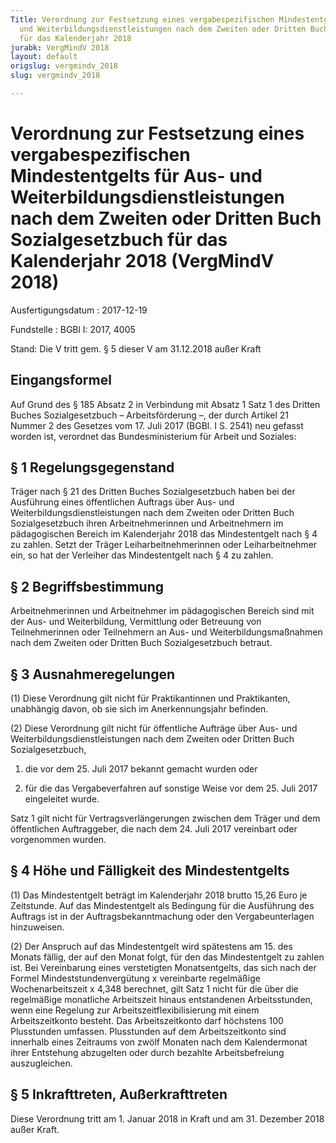 ```yaml
---
Title: Verordnung zur Festsetzung eines vergabespezifischen Mindestentgelts für Aus-
  und Weiterbildungsdienstleistungen nach dem Zweiten oder Dritten Buch Sozialgesetzbuch
  für das Kalenderjahr 2018
jurabk: VergMindV 2018
layout: default
origslug: vergmindv_2018
slug: vergmindv_2018

---
```


# Verordnung zur Festsetzung eines vergabespezifischen Mindestentgelts für Aus- und Weiterbildungsdienstleistungen nach dem Zweiten oder Dritten Buch Sozialgesetzbuch für das Kalenderjahr 2018 (VergMindV 2018)

Ausfertigungsdatum
:   2017-12-19

Fundstelle
:   BGBl I: 2017, 4005

Stand: Die V tritt gem. § 5 dieser V am 31.12.2018 außer Kraft

## Eingangsformel

Auf Grund des § 185 Absatz 2 in Verbindung mit Absatz 1 Satz 1 des
Dritten Buches Sozialgesetzbuch – Arbeitsförderung –, der durch
Artikel 21 Nummer 2 des Gesetzes vom 17. Juli 2017 (BGBl. I S. 2541)
neu gefasst worden ist, verordnet das Bundesministerium für Arbeit und
Soziales:


## § 1 Regelungsgegenstand

Träger nach § 21 des Dritten Buches Sozialgesetzbuch haben bei der
Ausführung eines öffentlichen Auftrags über Aus- und
Weiterbildungsdienstleistungen nach dem Zweiten oder Dritten Buch
Sozialgesetzbuch ihren Arbeitnehmerinnen und Arbeitnehmern im
pädagogischen Bereich im Kalenderjahr 2018 das Mindestentgelt nach § 4
zu zahlen. Setzt der Träger Leiharbeitnehmerinnen oder
Leiharbeitnehmer ein, so hat der Verleiher das Mindestentgelt nach § 4
zu zahlen.


## § 2 Begriffsbestimmung

Arbeitnehmerinnen und Arbeitnehmer im pädagogischen Bereich sind mit
der Aus- und Weiterbildung, Vermittlung oder Betreuung von
Teilnehmerinnen oder Teilnehmern an Aus- und Weiterbildungsmaßnahmen
nach dem Zweiten oder Dritten Buch Sozialgesetzbuch betraut.


## § 3 Ausnahmeregelungen

(1) Diese Verordnung gilt nicht für Praktikantinnen und Praktikanten,
unabhängig davon, ob sie sich im Anerkennungsjahr befinden.

(2) Diese Verordnung gilt nicht für öffentliche Aufträge über Aus- und
Weiterbildungsdienstleistungen nach dem Zweiten oder Dritten Buch
Sozialgesetzbuch,

1.  die vor dem 25. Juli 2017 bekannt gemacht wurden oder


2.  für die das Vergabeverfahren auf sonstige Weise vor dem 25. Juli 2017
    eingeleitet wurde.



Satz 1 gilt nicht für Vertragsverlängerungen zwischen dem Träger und
dem öffentlichen Auftraggeber, die nach dem 24. Juli 2017 vereinbart
oder vorgenommen wurden.


## § 4 Höhe und Fälligkeit des Mindestentgelts

(1) Das Mindestentgelt beträgt im Kalenderjahr 2018 brutto 15,26 Euro
je Zeitstunde. Auf das Mindestentgelt als Bedingung für die Ausführung
des Auftrags ist in der Auftragsbekanntmachung oder den
Vergabeunterlagen hinzuweisen.

(2) Der Anspruch auf das Mindestentgelt wird spätestens am 15. des
Monats fällig, der auf den Monat folgt, für den das Mindestentgelt zu
zahlen ist. Bei Vereinbarung eines verstetigten Monatsentgelts, das
sich nach der Formel Mindeststundenvergütung x vereinbarte regelmäßige
Wochenarbeitszeit x 4,348 berechnet, gilt Satz 1 nicht für die über
die regelmäßige monatliche Arbeitszeit hinaus entstandenen
Arbeitsstunden, wenn eine Regelung zur Arbeitszeitflexibilisierung mit
einem Arbeitszeitkonto besteht. Das Arbeitszeitkonto darf höchstens
100 Plusstunden umfassen. Plusstunden auf dem Arbeitszeitkonto sind
innerhalb eines Zeitraums von zwölf Monaten nach dem Kalendermonat
ihrer Entstehung abzugelten oder durch bezahlte Arbeitsbefreiung
auszugleichen.


## § 5 Inkrafttreten, Außerkrafttreten

Diese Verordnung tritt am 1. Januar 2018 in Kraft und am 31. Dezember
2018 außer Kraft.


